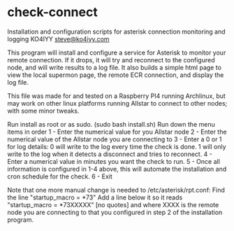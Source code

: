 # check-connect
Installation and configuration scripts for asterisk connection monitoring and logging
KO4IYY
steve@ko4iyy.com

This program will install and configure a service for Asterisk to monitor your remote connection.  If it drops, it will try and reconnect to the configured node, and will write results to a log file.  It also builds a simple html page to view the local supermon page, the remote ECR connection, and display the log file.

This file was made for and tested on a Raspberry PI4 running Archlinux, but may work on other linux platforms running Allstar to connect to other nodes; with some minor tweaks.

Run install as root or as sudo. (sudo bash install.sh)
Run down the menu items in order
1 - Enter the numerical value for you Allstar node
2 - Enter the numerical value of the Allstar node you are connecting to
3 - Enter a 0 or 1 for log details:
	0 will write to the log every time the check is done.
	1 will only write to the log when it detects a disconnect and tries to reconnect.
4 - Enter a numerical value in minutes you want the check to run.
5 - Once all information is configured in 1-4 above, this will automate the installation and cron schedule for the check.
6 - Exit

Note that one more manual change is needed to /etc/asterisk/rpt.conf:
	Find the line "startup_macro = *73"
	Add a line below it so it reads "startup_macro = *73XXXXX" [no quotes] and where XXXX is the remote node you are connecting to that you configured in step 2 of the installation program.

